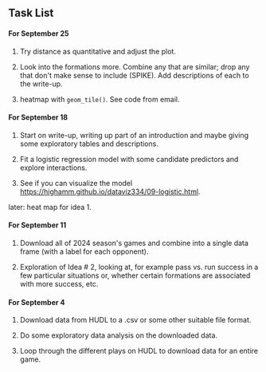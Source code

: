 ## Task List

#### For September 25

1. Try distance as quantitative and adjust the plot.

2. Look into the formations more. Combine any that are similar; drop any that don't make sense to include (SPIKE). Add descriptions of each to the write-up.

3. heatmap with `geom_tile()`. See code from email.

#### For September 18

1. Start on write-up, writing up part of an introduction and maybe giving some exploratory tables and descriptions.

2. Fit a logistic regression model with some candidate predictors and explore interactions. 

3. See if you can visualize the model <https://highamm.github.io/dataviz334/09-logistic.html>.

later: heat map for idea 1.

#### For September 11

1. Download all of 2024 season's games and combine into a single data frame (with a label for each opponent).

2. Exploration of Idea # 2, looking at, for example pass vs. run success in a few particular situations or, whether certain formations are associated with more success, etc.

#### For September 4

1. Download data from HUDL to a .csv or some other suitable file format.

2. Do some exploratory data analysis on the downloaded data.

3. Loop through the different plays on HUDL to download data for an entire game.
